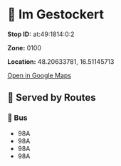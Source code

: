 # 🚉 Im Gestockert


**Stop ID:** at:49:1814:0:2

**Zone:** 0100

**Location:** 48.20633781, 16.51145713

[Open in Google Maps](https://www.google.com/maps?q=48.20633781,16.51145713)

## 🚆 Served by Routes

### 🚌 Bus
- 98A
- 98A
- 98A
- 98A